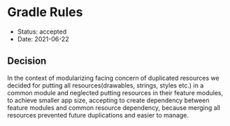 
# Gradle Rules  

 * Status: accepted  
 * Date: 2021-06-22  

## Decision

In the context of modularizing facing concern of duplicated resources we decided for putting all resources(drawables, strings, styles etc.) in a common module and neglected putting resources in their feature modules, to achieve smaller app size, accepting to create dependency between feature modules and common resource dependency, because merging all resources prevented future duplications and easier to manage.
